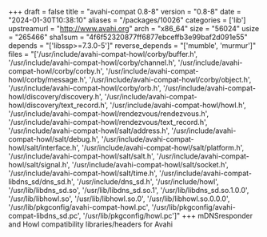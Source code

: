 +++
draft = false
title = "avahi-compat 0.8-8"
version = "0.8-8"
date = "2024-01-30T10:38:10"
aliases = "/packages/10026"
categories = ['lib']
upstreamurl = "http://www.avahi.org"
arch = "x86_64"
size = "56024"
usize = "265466"
sha1sum = "4f6f52320877ff6877ebceffb3e99baf2d091e55"
depends = "['libssp>=7.3.0-5']"
reverse_depends = "['mumble', 'murmur']"
files = "['/usr/include/avahi-compat-howl/corby/buffer.h', '/usr/include/avahi-compat-howl/corby/channel.h', '/usr/include/avahi-compat-howl/corby/corby.h', '/usr/include/avahi-compat-howl/corby/message.h', '/usr/include/avahi-compat-howl/corby/object.h', '/usr/include/avahi-compat-howl/corby/orb.h', '/usr/include/avahi-compat-howl/discovery/discovery.h', '/usr/include/avahi-compat-howl/discovery/text_record.h', '/usr/include/avahi-compat-howl/howl.h', '/usr/include/avahi-compat-howl/rendezvous/rendezvous.h', '/usr/include/avahi-compat-howl/rendezvous/text_record.h', '/usr/include/avahi-compat-howl/salt/address.h', '/usr/include/avahi-compat-howl/salt/debug.h', '/usr/include/avahi-compat-howl/salt/interface.h', '/usr/include/avahi-compat-howl/salt/platform.h', '/usr/include/avahi-compat-howl/salt/salt.h', '/usr/include/avahi-compat-howl/salt/signal.h', '/usr/include/avahi-compat-howl/salt/socket.h', '/usr/include/avahi-compat-howl/salt/time.h', '/usr/include/avahi-compat-libdns_sd/dns_sd.h', '/usr/include/dns_sd.h', '/usr/include/howl', '/usr/lib/libdns_sd.so', '/usr/lib/libdns_sd.so.1', '/usr/lib/libdns_sd.so.1.0.0', '/usr/lib/libhowl.so', '/usr/lib/libhowl.so.0', '/usr/lib/libhowl.so.0.0.0', '/usr/lib/pkgconfig/avahi-compat-howl.pc', '/usr/lib/pkgconfig/avahi-compat-libdns_sd.pc', '/usr/lib/pkgconfig/howl.pc']"
+++
mDNSresponder and Howl compatibility libraries/headers for Avahi